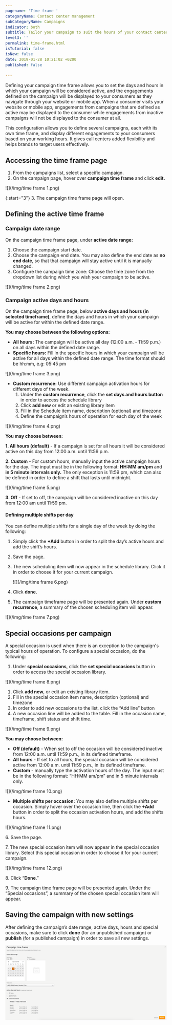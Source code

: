 ```yaml
---
pagename: 'Time frame '
categoryName: Contact center management
subCategoryName: Campaigns
indicator: both
subtitle: Tailor your campaign to suit the hours of your contact center
level3: ''
permalink: time-frame.html
isTutorial: false
isNew: false
date: 2019-01-28 10:21:02 +0200
published: false

---
```

Defining your campaign time frame allows you to set the days and hours in which your campaign will be considered active, and the engagements defined on the campaign will be displayed to your consumers as they navigate through your website or mobile app. When a consumer visits your website or mobile app, engagements from campaigns that are defined as active may be displayed to the consumer while engagements from inactive campaigns will not be displayed to the consumer at all.

This configuration allows you to define several campaigns, each with its own time frame, and display different engagements to your consumers based on your working hours. It gives call centers added flexibility and helps brands to target users effectively.

## Accessing the time frame page

1. From the campaigns list, select a specific campaign.
2. On the campaign page, hover over **campaign time frame** and click **edit.**

![](/img/time frame 1.png)

{:start="3"}
3\. The campaign time frame page will open.

## Defining the active time frame

### Campaign date range

On the campaign time frame page, under **active date range:**

1. Choose the campaign start date.
2. Choose the campaign end date. You may also define the end date as **no end date**, so that that campaign will stay active until it is manually changed.
3. Configure the campaign time zone: Choose the time zone from the dropdown list during which you wish your campaign to be active.

![](/img/time frame 2.png)

### Campaign active days and hours

On the campaign time frame page, below **active days and hours (in selected timeframe)**, define the days and hours in which your campaign will be active for within the defined date range.

**You may choose between the following options:**

* **All hours:** The campaign will be active all day (12:00 a.m. - 11:59 p.m.) on all days within the defined date range.
* **Specific hours:** Fill in the specific hours in which your campaign will be active for all days within the defined date range. The time format should be hh:mm, e.g: 05:45 pm

![](/img/time frame 3.png)

* **Custom recurrence:** Use different campaign activation hours for different days of the week.
  1. Under the **custom recurrence**, click the **set days and hours button** in order to access the schedule library
  2. Click **add new** or edit an existing library item
  3. Fill in the Schedule item name, description (optional) and timezone
  4. Define the campaign’s hours of operation for each day of the week

![](/img/time frame 4.png)

**You may choose between:**

**1. All hours (default)** - If a campaign is set for all hours it will be considered active on this day from 12:00 a.m. until 11:59 p.m.

**2. Custom** - For custom hours, manually input the active campaign hours for the day. The input must be in the following format: **HH:MM am/pm** and **in 5 minute intervals only.** The only exception is 11:59 pm, which can also be defined in order to define a shift that lasts until midnight.

![](/img/time frame 5.png)

**3. Off** - If set to off, the campaign will be considered inactive on this day from 12:00 am until 11:59 pm.

#### Defining multiple shifts per day

You can define multiple shifts for a single day of the week by doing the following: 

1. Simply click the **+Add** button in order to split the day’s active hours and add the shift’s hours.
2. Save the page.
3. The new scheduling item will now appear in the schedule library. Click it in order to choose it for your current campaign.

   ![](/img/time frame 6.png)
4. Click **done.**
5. The campaign timeframe page will be presented again. Under **custom recurrence**, a summary of the chosen scheduling item will appear.

![](/img/time frame 7.png)

## Special occasions per campaign

A special occasion is used when there is an exception to the campaign's typical hours of operation. To configure a special occasion, do the following: 

1. Under **special occasions**, click the **set special occasions** button in order to access the special occasion library.

![](/img/time frame 8.png)

1. Click **add new**, or edit an existing library item.
2. Fill in the special occasion item name, description (optional) and timezone
3. In order to add new occasions to the list, click the “Add line” button
4. A new occasion line will be added to the table. Fill in the occasion name, timeframe, shift status and shift time.

![](/img/time frame 9.png)

**You may choose between:**

* **Off (default)** - When set to off the occasion will be considered inactive from 12:00 a.m. until 11:59 p.m., in its defined timeframe.
* **All hours** - If set to all hours, the special occasion will be considered active from 12:00 a.m. until 11:59 p.m., in its defined timeframe.
* **Custom** - manually type the activation hours of the day. The input must be in the following format: “HH:MM am/pm” and in 5 minute intervals only.

![](/img/time frame 10.png)

* **Multiple shifts per occasion:** You may also define multiple shifts per occasion. Simply hover over the occasion line, then click the **+Add** button in order to split the occasion activation hours, and add the shifts hours.

![](/img/time frame 11.png)

6\. Save the page.

7\. The new special occasion item will now appear in the special occasion library. Select this special occasion in order to choose it for your current campaign.

![](/img/time frame 12.png)

8\. Click “**Done**.”

9\. The campaign time frame page will be presented again. Under the “Special occasions”, a summary of the chosen special occasion item will appear.

## Saving the campaign with new settings

After defining the campaign’s date range, active days, hours and special occasions, make sure to click **done** (for an unpublished campaign) or **publish** (for a published campaign) in order to save all new settings.

![](/img/fjsadjlf.png)